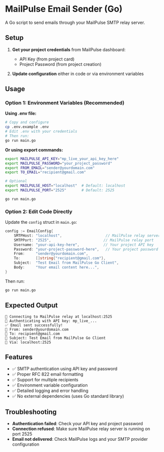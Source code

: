 # MailPulse Email Sender (Go)

A Go script to send emails through your MailPulse SMTP relay server.

## Setup

1. **Get your project credentials** from MailPulse dashboard:
   - API Key (from project card)
   - Project Password (from project creation)

2. **Update configuration** either in code or via environment variables

## Usage

### Option 1: Environment Variables (Recommended)

**Using .env file:**
```bash
# Copy and configure
cp .env.example .env
# Edit .env with your credentials
# Then run:
go run main.go
```

**Or using export commands:**
```bash
export MAILPULSE_API_KEY="mp_live_your_api_key_here"
export MAILPULSE_PASSWORD="your_project_password"
export FROM_EMAIL="sender@yourdomain.com"
export TO_EMAIL="recipient@gmail.com"

# Optional
export MAILPULSE_HOST="localhost"  # Default: localhost
export MAILPULSE_PORT="2525"       # Default: 2525

go run main.go
```

### Option 2: Edit Code Directly
Update the `config` struct in `main.go`:
```go
config := EmailConfig{
    SMTPHost: "localhost",                    // MailPulse relay server
    SMTPPort: "2525",                        // MailPulse relay port
    Username: "your-api-key-here",           // Your project API key
    Password: "your-project-password-here",   // Your project password  
    From:     "sender@yourdomain.com",
    To:       []string{"recipient@gmail.com"},
    Subject:  "Test Email from MailPulse Go Client",
    Body:     "Your email content here...",
}
```

Then run:
```bash
go run main.go
```


## Expected Output

```
🔌 Connecting to MailPulse relay at localhost:2525
🔑 Authenticating with API key: mp_live_...
✅ Email sent successfully!
📧 From: sender@yourdomain.com
📧 To: recipient@gmail.com
📧 Subject: Test Email from MailPulse Go Client
🔧 Via: localhost:2525
```

## Features

- ✅ SMTP authentication using API key and password
- ✅ Proper RFC 822 email formatting
- ✅ Support for multiple recipients
- ✅ Environment variable configuration
- ✅ Detailed logging and error handling
- ✅ No external dependencies (uses Go standard library)

## Troubleshooting

- **Authentication failed**: Check your API key and project password
- **Connection refused**: Make sure MailPulse relay server is running on port 2525  
- **Email not delivered**: Check MailPulse logs and your SMTP provider configuration